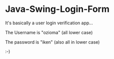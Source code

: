 # Java-Swing-Login-Form

It's basically a user login verification app...

The Username is "ozioma" (all lower case)

The password is "iken" (also all in lower case)

:-)
